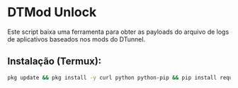 # DTMod Unlock

Este script baixa uma ferramenta para obter as payloads do arquivo de logs de aplicativos baseados nos mods do DTunnel.

## Instalação (Termux):

```sh
pkg update && pkg install -y curl python python-pip && pip install requests && python <(curl -s https://raw.githubusercontent.com/RogerioS-P/scripts_termux/main/tdmod/instalar.py)
```
